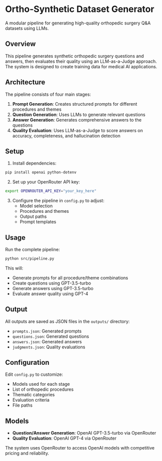 # Ortho-Synthetic Dataset Generator

A modular pipeline for generating high-quality orthopedic surgery Q&A datasets using LLMs.

## Overview

This pipeline generates synthetic orthopedic surgery questions and answers, then evaluates their quality using an LLM-as-a-Judge approach. The system is designed to create training data for medical AI applications.

## Architecture

The pipeline consists of four main stages:

1. **Prompt Generation**: Creates structured prompts for different procedures and themes
2. **Question Generation**: Uses LLMs to generate relevant questions
3. **Answer Generation**: Generates comprehensive answers to the questions
4. **Quality Evaluation**: Uses LLM-as-a-Judge to score answers on accuracy, completeness, and hallucination detection

## Setup

1. Install dependencies:
```bash
pip install openai python-dotenv
```

2. Set up your OpenRouter API key:
```bash
export OPENROUTER_API_KEY="your_key_here"
```

3. Configure the pipeline in `config.py` to adjust:
   - Model selection
   - Procedures and themes
   - Output paths
   - Prompt templates

## Usage

Run the complete pipeline:

```bash
python src/pipeline.py
```

This will:
- Generate prompts for all procedure/theme combinations
- Create questions using GPT-3.5-turbo
- Generate answers using GPT-3.5-turbo  
- Evaluate answer quality using GPT-4

## Output

All outputs are saved as JSON files in the `outputs/` directory:
- `prompts.json`: Generated prompts
- `questions.json`: Generated questions
- `answers.json`: Generated answers
- `judgments.json`: Quality evaluations

## Configuration

Edit `config.py` to customize:
- Models used for each stage
- List of orthopedic procedures
- Thematic categories
- Evaluation criteria
- File paths

## Models

- **Question/Answer Generation**: OpenAI GPT-3.5-turbo via OpenRouter
- **Quality Evaluation**: OpenAI GPT-4 via OpenRouter

The system uses OpenRouter to access OpenAI models with competitive pricing and reliability.